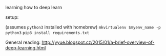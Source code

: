 learning how to deep learn


setup:


(assumes `python3` installed with homebrew)
`mkvirtualenv $myenv_name -p python3`
`pip3 install requirements.txt`

General reading: http://yyue.blogspot.cz/2015/01/a-brief-overview-of-deep-learning.html

